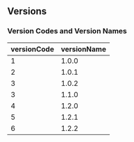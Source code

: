 ## Versions

### Version Codes and Version Names

| versionCode | versionName |
|-------------|-------------|
| 1           | 1.0.0       |
| 2           | 1.0.1       |
| 3           | 1.0.2       |
| 3           | 1.1.0       |
| 4           | 1.2.0       |
| 5           | 1.2.1       |
| 6           | 1.2.2       |
